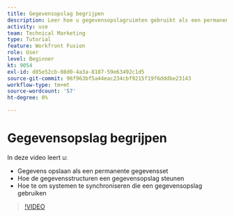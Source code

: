 ```yaml
---
title: Gegevensopslag begrijpen
description: Leer hoe u gegevensopslagruimten gebruikt als een permanente gegevensset en hoe gegevensstructuren een gegevensopslag ondersteunen in [!DNL Adobe Workfront Fusion].
activity: use
team: Technical Marketing
type: Tutorial
feature: Workfront Fusion
role: User
level: Beginner
kt: 9054
exl-id: d85e52cb-08d0-4a3a-8187-59e63492c1d5
source-git-commit: 96f963bf5a44eac234cbf9215f19f6dddbe23143
workflow-type: tm+mt
source-wordcount: '57'
ht-degree: 0%

---
```


# Gegevensopslag begrijpen

In deze video leert u:

* Gegevens opslaan als een permanente gegevensset
* Hoe de gegevensstructuren een gegevensopslag steunen
* Hoe te om systemen te synchroniseren die een gegevensopslag gebruiken

>[!VIDEO](https://video.tv.adobe.com/v/335295/?quality=12)
